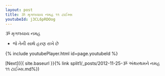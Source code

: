 ```yaml
---
layout: post
title: ૐ મૃગલયાય નમહ ૧૧ ટાઈમ્સ
youtubeId: j3CL6pRDOog
---
```

 
 
 ૐ મૃગલયાય નમહ  
 
 -  જે તેની સાથે હરણ રાખે છે 
 
  
 
  
 
 
 
 
 
 


{% include youtubePlayer.html id=page.youtubeId %}
 
[Next]({{ site.baseurl }}{% link  split1/_posts/2012-11-25-ૐ અંથરથમને નમહ ૧૧ ટાઈમ્સ.md%})
 
